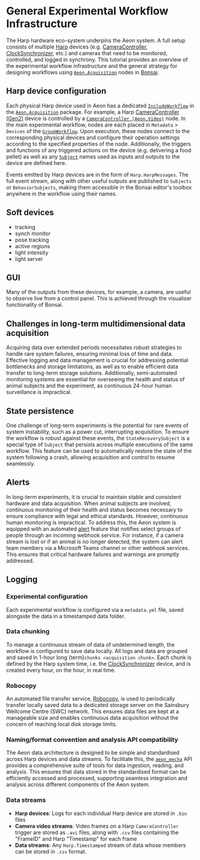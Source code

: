 # General Experimental Workflow Infrastructure
The Harp hardware eco-system underpins the Aeon system. 
A full setup consists of multiple [Harp](https://www.cf-hw.org/harp) devices (e.g. [CameraController](https://github.com/harp-tech/device.cameracontrollergen2), [ClockSynchronizer](https://github.com/harp-tech/device.clocksynchronizer), etc.) and cameras that need to be monitored, controlled, and logged in synchrony. 
This tutorial provides an overview of the experimental workflow infrastructure and the general strategy for designing workflows using [`Aeon.Acquisition`](target-acquisition-modules) nodes in [Bonsai](https://bonsai-rx.org/).

## Harp device configuration
Each physical Harp device used in Aeon has a dedicated [`IncludeWorkflow`](https://bonsai-rx.org/docs/api/Bonsai.Expressions.IncludeWorkflowBuilder.html) in the [`Aeon.Acquisition`](target-acquisition-modules) package. 
For example, a Harp [CameraController (Gen2)](https://github.com/harp-tech/device.cameracontrollergen2) device is controlled by a [`CameraController (Aeon.Video)`](target-node-cameracontroller) node.
In the main experimental workflow, nodes are each placed in `Metadata` > `Devices` of the [`GroupWorkflow`](https://bonsai-rx.org/docs/api/Bonsai.Expressions.GroupWorkflowBuilder.html). 
Upon execution, these nodes connect to the corresponding physical devices and configure their operation settings according to the specified properties of the node.
Additionally, the triggers and functions of any triggered actions on the device (e.g. delivering a food pellet) as well as any [`Subject`](https://bonsai-rx.org/docs/articles/subjects.html) names used as inputs and outputs to the device are defined here.

Events emitted by Harp devices are in the form of `Harp.HarpMessages`. 
The full event stream, along with other useful outputs are published to `Subjects` or `BehaviorSubjects`, making them accessible in the Bonsai editor's toolbox anywhere in the workflow using their names.

## Soft devices
- tracking
- synch monitor
- pose tracking
- active regions
- light intensity
- light server

## GUI
Many of the outputs from these devices, for example, a camera, are useful to observe live from a control panel. 
This is achieved through the visualiser functionality of Bonsai.

## Challenges in long-term multidimensional data acquisition
Acquiring data over extended periods necessitates robust strategies to handle rare system failures, ensuring minimal loss of time and data. 
Effective logging and data management is crucial for addressing potential bottlenecks and storage limitations, as well as to enable efficient data transfer to long-term storage solutions. 
Additionally, semi-automated monitoring systems are essential for overseeing the health and status of animal subjects and the experiment, as continuous 24-hour human surveillance is impractical.

## State persistence
One challenge of long-term experiments is the potential for rare events of system instability, such as a power cut, interrupting acquisition. 
To ensure the workflow is robust against these events, the `StateRecoverySubject` is a special type of `Subject` that persists across multiple executions of the same workflow. 
This feature can be used to automatically restore the state of the system following a crash, allowing acquisition and control to resume seamlessly.

## Alerts
In long-term experiments, it is crucial to maintain stable and consistent hardware and data acquisition. 
When animal subjects are involved, continuous monitoring of their health and status becomes necessary to ensure compliance with legal and ethical standards.
However, continuous human monitoring is impractical. 
To address this, the Aeon system is equipped with an automated [alert](target-module-alerts) feature that notifies select groups of people through an incoming webhook service. 
For instance, if a camera stream is lost or if an animal is no longer detected, the system can alert team members via a Microsoft Teams channel or other webhook services. 
This ensures that critical hardware failures and warnings are promptly addressed.

## Logging
### Experimental configuration 
<!-- need more details on the metadata file content -->
Each experimental workflow is configured via a `metadata.yml` file, saved alongside the data in a timestamped data folder.

### Data chunking
To manage a continuous stream of data of undetermined length, the workflow is configured to save data locally. 
All logs and data are grouped and saved in 1-hour long {term}`chunks <acquisition chunk>`. 
Each chunk is defined by the Harp system time, i.e. the [ClockSynchronizer](https://github.com/harp-tech/device.clocksynchronizer) device, and is created every hour, on the hour, in real time.

### Robocopy
An automated file transfer service, [Robocopy](https://learn.microsoft.com/en-us/windows-server/administration/windows-commands/robocopy), is used to periodically transfer locally saved data to a dedicated storage server on the Sainsbury Wellcome Centre (SWC) network. 
This ensures data files are kept at a manageable size and enables continuous data acquisition without the concern of reaching local disk storage limits.

### Naming/format convention and analysis API compatibility
The Aeon data architecture is designed to be simple and standardised across Harp devices and data streams. 
To facilitate this, the [`aeon_mecha`](target-mecha-reference) API provides a comprehensive suite of tools for data ingestion, reading, and analysis. 
This ensures that data stored in the standardised format can be efficiently accessed and processed, supporting seamless integration and analysis across different components of the Aeon system.

### Data streams
- **Harp devices**: Logs for each individual Harp device are stored in `.bin` files
- **Camera video streams**: Video frames on a Harp `CameraController` trigger are stored as `.avi` files, along with `.csv` files containing the "FrameID" and Harp "Timestamp" for each frame <!-- Doesn't the LogVideo node (used with the SpinnakerVideoSource) handle the writing to .avi and .csv files? Are we referring to "VideoEvents" (of CameraController) or "FrameEvents" (of SpinnakerVideoSource)? -->
- **Data streams**: Any `Harp.Timestamped` stream of data whose members can be stored in `.csv` format.
